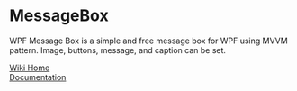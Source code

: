 # MessageBox
WPF Message Box is a simple and free message box for WPF using MVVM pattern. Image, buttons, message, and caption can be set.

[Wiki Home](https://github.com/chriga/MessageBox/wiki)  
[Documentation](https://github.com/chriga/MessageBox/wiki/documentation)
